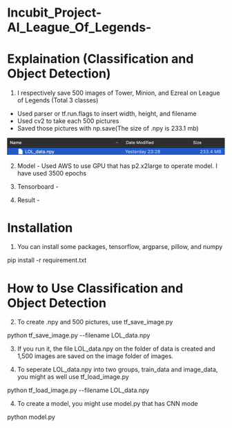 # Incubit_Project-AI_League_Of_Legends-

# Explaination (Classification and Object Detection)

1. I respectively save 500 images of Tower, Minion, and Ezreal on League of Legends (Total 3 classes)
- Used parser or tf.run.flags to insert width, height, and filename
- Used cv2 to take each 500 pictures
- Saved those pictures with np.save(The size of .npy is 233.1 mb)

![1](./git/1.png)

2. Model - Used AWS to use GPU that has p2.x2large to operate model. I have used 3500 epochs


3. Tensorboard -

4. Result -

# Installation

1. You can install some packages, tensorflow, argparse, pillow, and numpy

pip install -r requirement.txt

# How to Use Classification and Object Detection

2. To create .npy and 500 pictures, use tf_save_image.py

python tf_save_image.py --filename LOL_data.npy

3. If you run it, the file LOL_data.npy on the folder of data is created and 1,500 images are saved on the image folder of images.

4. To seperate LOL_data.npy into two groups, train_data and image_data, you might as well use tf_load_image.py

python tf_load_image.py --filename LOL_data.npy

4. To create a model, you might use model.py that has CNN mode

python model.py

